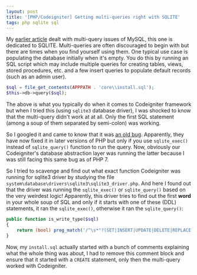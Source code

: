 ```yaml
---
layout: post
title: '[PHP/Codeigniter] Getting multi-queries right with SQLITE'
tags: php sqlite sql
---
```


My [earlier article](/blog/2022/10/php-mysql-multi-queries.html) dealt with multi-query issues of MySQL, this one is dedicated to SQLITE. Multi-queries are often discouraged to begin with but there are times when you find yourself using them. One typical use case is populating the database initially when it's empty. You do this by running an SQL script which may include multiple queries for creating tables, views, stored procedures, etc. and a few insert queries to populate default records (such as an admin user).

```php
$sql = file_get_contents(APPPATH . 'core\\install.sql');
$this->db->query($sql);
```

The above is what you typically do when it comes to Codeigniter framework but when I tried this (using `sqlite3` database driver), I was shocked to know that the multi-query didn't work at at all. Only the first SQL statement (among a soup of them separated by semi-colon) was working.

So I googled it and came to know that it was [an old bug](https://bugs.php.net/bug.php?id=28264). Apparently, they have now fixed it in later versions of PHP but only if you use `sqlite_exec()` instead of `sqlite_query()` function to run the query. Now, obviously our Codeigniter's database abstraction layer was running the latter because I was still facing this same bug as of PHP 7.

So I tried to scavenge and find out what exact function Codeigniter was running for sqlite3 driver by studying the file `system\database\drivers\sqlite3\sqlite3_driver.php`. And here I found out that the driver was running the `sqlite_exec()` or `sqlite_query()` based on the very weirdest logic! Apparently, this driver tries to find out the first **word** in your whole soup of SQL and only if it starts with one of these (DDL) statements, it ran the `sqlite_exec()`, otherwise it ran the `sqlite_query()`:

```php
public function is_write_type($sql)
{
	return (bool) preg_match('/^\s*"?(SET|INSERT|UPDATE|DELETE|REPLACE|CREATE|DROP|TRUNCATE|LOAD|COPY|ALTER|RENAME|GRANT|REVOKE|LOCK|UNLOCK|REINDEX|MERGE)\s/i', $sql);
}
```

Now, my `install.sql` actually started with a bunch of comments explaining what the whole thing was about, I had to remove this comment block and ensure that it started with a `CREATE` statement, only then the multi-query worked with Codeigniter.